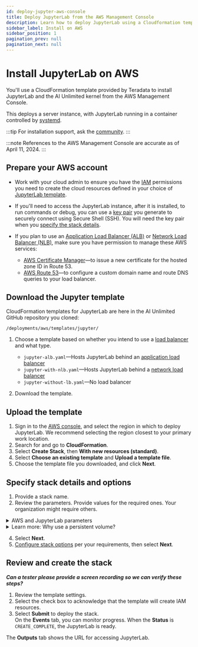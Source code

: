 ```yaml
---
id: deploy-jupyter-aws-console
title: Deploy JupyterLab from the AWS Management Console
description: Learn how to deploy JupyterLab using a Cloudformation template.
sidebar_label: Install on AWS
sidebar_position: 1
pagination_prev: null
pagination_next: null
---
```


# Install JupyterLab on AWS

You'll use a CloudFormation template provided by Teradata to install JupyterLab and the AI Unlimited kernel from the AWS Management Console. 

This deploys a server instance, with JupyterLab running in a container controlled by [systemd](/docs/glossary.md#glo-systemd).

:::tip
For installation support, ask the [community](https://support.teradata.com/community?id=community_forum&sys_id=b0aba91597c329d0e6d2bd8c1253affa).
:::

:::note
References to the AWS Management Console are accurate as of April 11, 2024.
:::

## Prepare your AWS account

- Work with your cloud admin to ensure you have the [IAM](https://aws.amazon.com/iam/) permissions you need to create the cloud resources defined in your choice of [JupyterLab template](https://github.com/Teradata/ai-unlimited/tree/develop/deployments/aws/templates/jupyter).

- If you'll need to access the JupyterLab instance, after it is installed, to run commands or debug, you can use a [key pair](https://docs.aws.amazon.com/AWSEC2/latest/UserGuide/ec2-key-pairs.html) you generate to securely connect using Secure Shell (SSH). You will need the key pair when you [specify the stack details](#jup-aws-parms).
  
- If you plan to use an [Application Load Balancer (ALB)](https://docs.aws.amazon.com/elasticloadbalancing/latest/application/application-load-balancer-getting-started.html) or [Network Load Balancer (NLB)](https://docs.aws.amazon.com/elasticloadbalancing/latest/network/network-load-balancer-getting-started.html), make sure you have permission to manage these AWS services:
	- [AWS Certificate Manager](https://docs.aws.amazon.com/acm/)&mdash;to issue a new certificate for the hosted zone ID in Route 53.
	- [AWS Route 53](https://docs.aws.amazon.com/Route53/latest/DeveloperGuide/Welcome.html)&mdash;to configure a custom domain name and route DNS queries to your load balancer.



## Download the Jupyter template

CloudFormation templates for JupyterLab are here in the AI Unlimited GitHub repository you cloned:

`/deployments/aws/templates/jupyter/`

1. Choose a template based on whether you intend to use a [load balancer](/docs/glossary.md#glo-load-balancer) and what type.

    - `jupyter-alb.yaml`&mdash;Hosts JupyterLab behind an [application load balancer](/docs/glossary.md#glo-application-load-balancer)
    - `jupyter-with-nlb.yaml`&mdash;Hosts JupyterLab behind a [network load balancer](/docs/glossary.md#glo-network-load-balancer)
    - `jupyter-without-lb.yaml`&mdash;No load balancer

2. Download the template.


## Upload the template	
		
1. Sign in to the [AWS console](https://aws.amazon.com), and select the region in which to deploy JupyterLab. 
   We recommend selecting the region closest to your primary work location.
3. Search for and go to **CloudFormation**.
4. Select **Create Stack**, then **With new resources (standard)**.
5. Select **Choose an existing template** and **Upload a template file**.
6. Choose the template file you downloaded, and click **Next**.


<a id="jup-aws-parms"></a>
## Specify stack details and options

1. Provide a stack name.
2. Review the parameters. Provide values for the required ones. Your organization might require others.

<details>

<summary>AWS and JupyterLab parameters</summary>
| Parameter | Description | Notes 
|---------|-------------|-----------|
| InstanceType | The EC2 instance type that you want to use for the service. | Required with default<br/>Default: t3.small<br/>We recommend using the default instance type to save costs. |
| RootVolumeSize | The size of the root disk you want to attach to the instance, in GB. | Required with default<br/>Default: 8<br/>Supports values between 8 and 1000. |
| TerminationProtection | Enable instance termination protection. | Required with default<br/>Default: false |
|IamRole | Specifies whether CloudFormation should create a new IAM role or use an existing one. | Required with default<br/>Default: New<br/>Supported options are: New or Existing |
|IamRoleName | The name of the IAM role to assign to the instance, either an existing IAM role or a  newly created IAM role. | Optional with default<br/>Default:  ai-unlimited-iam-role<br/>If naming a new IAM role, CloudFormation requires the CAPABILITY_NAMED_IAM capability. Leave this blank to use an autogenerated name. |
|IamPermissions<br/>Boundary | The ARN of the IAM permissions boundary to associate with the IAM role assigned to the instance.| Optional<br/>Default: NA|
|AvailabilityZone | The availability zone to which you want to deploy the instance. | Required<br/>Default: NA<br/>The value must match the subnet, the zone of any pre-existing volumes, and the instance type must be available in the selected zone. |
|LoadBalancing		|Specifies whether the instance is accessed via an NLB. | Required with default<br/>Default: NetworkLoadBalancer<br/>Supported options are: NetworkLoadBalancer or None |
|LoadBalancerScheme	| If a load balancer is used, this field specifies whether the instance is accessible from the Internet or only from within the VPC. | Optional with default<br/>Default: Internet-facing<br/>The DNS name of an Internet-facing load balancer is publicly resolvable to the public IP addresses of the nodes. Therefore, Internet-facing load balancers can route requests from clients over the Internet. The nodes of an internal load balancer have only private IP addresses. The DNS name of an internal load balancer is publicly resolvable to the personal IP addresses of the nodes. Therefore, internal load balancers can route requests from clients with access to the VPC for the load balancer.|
|Private	|Specifies whether the service is deployed in a private network without public IPs.| Required<br/>Default: false|
|Session	|Specifies whether you can use the AWS Session Manager to access the instance.| Required<br/>Default: false |
|Vpc		|The network to which you want to deploy the instance.|Required<br/>Default: NA|
|Subnet	|The subnetwork to which you want to deploy the instance. |Required<br/>Default: NA<br/>The subnet must reside in the selected availability zone.|
|KeyName		|The public/private key pair which allows you to connect securely to your instance after it launches. When you create an AWS account, this is the key pair you create in your preferred region.| Optional<br/>Default: NA<br/>Leave this field blank if you do not want to include the SSH keys.|
|AccessCIDR	|The CIDR IP address range that is permitted to access the instance.| Optional<br/>Default: NA<br/>We recommend setting this value to a trusted IP range. Define at least one of AccessCIDR, PrefixList, or SecurityGroup to allow inbound traffic unless you create custom security group ingress rules.|
|PrefixList			| The prefix list that you can use to communicate with the instance. It is a collection of CIDR blocks that define a set of IP address ranges that require the same policy enforcement. | Optional<br/>Default: NA<br/>Define at least one of AccessCIDR, PrefixList, or SecurityGroup to allow inbound traffic unless you create custom security group ingress rules.|
|SecurityGroup	|The virtual firewall that controls inbound and outbound traffic to the instance.| Optional<br/>Default: NA<br/>Implemented as a set of rules that specify which protocols, ports, and IP addresses or CIDR blocks are allowed to access the instance. Define at least one of AccessCIDR, PrefixList, or SecurityGroup to allow inbound traffic unless you create custom security group ingress rules.|
|UsePersistentVolume| Specifies whether you want to use a persistent volume to store data. See *Learn more: Why use a persistent volume?* below the parameters section. |Optional with default<br/>Default: None<br/>Supported options are: new persistent volume, an existing one, or none, depending on your use case.|
|PersistentVolumeSize	|The size of the persistent volume that you can attach to the instance, in GB.|Required with default<br/>Default: 20<br/>Supports values between 8 and 1000|
|ExistingPersistent<br/>VolumeId		|The ID of the existing persistent volume that you can attach to the instance.| Required if UsePersistentVolume is set to Existing<br/>Default: NA<br/>The persistent volume must be in the same availability zone as the AI Unlimited instance.|
|PersistentVolume<br/>DeletionPolicy		|The persistent volume behavior when you delete the CloudFormation deployment.| Required with default<br/>Default:  Retain<br/>Supported options are: Delete, Retain, RetainExceptOnCreate, and Snapshot.|
|LatestAmiId	|The ID of the image that points to the latest version of AMI. This value is used for the SSM lookup.|Required with default<br/>Default: NA<br/>This deployment uses the latest ami-amazon-linux-latest/amzn2-ami-hvm-x86_64-gp2 image available.<br/>IMPORTANT: Changing this value may break the stack.|
| JupyterHttpPort | The port to access the JupyterLab service UI. | Required with default<br/>Default: 8888|
| JupyterVersion | The version of JupyterLab you want to deploy. | Required with default<br/>Default: latest<br/>The value is a container version tag, for example, latest. |
| JupyterToken | The token or password used to access JupyterLab from the UI. | Required<br/>Default: NA<br/>The token must begin with a letter and contain only alphanumeric characters. The allowed pattern is ^[a-zA-Z][a-zA-Z0-9-]*. |
</details>

<details>

<summary>Learn more: Why use a persistent volume?</summary>

The JupyterLab instance runs in a container and saves its configuration data in a database in the root volume of the instance. This data persists if you shut down, restart, or snapshot and relaunch the instance. 

But a persistent volume stores data for a containerized application beyond the lifetime of the container, pod, or node in which it runs. 

#### Without a persistent volume

If the container, pod, or node crashes or terminiates, you lose the JupyterLab configuration data. You can deploy a new JupyterLab instance, but not to the same state as the one that was lost.

#### With a persistent volume

If the container, pod, or node crashes or terminates, and the JupyterLab configuration data is stored in a persistent volume, you can deploy a new JupyterLab instance that has the same configuration as the one that was lost.

#### Example

1. Deploy JupyterLab, and include these parameters:
   - `UsePersistentVolume`: **New**
   - `PersistentVolumeDeletionPolicy`: **Retain**
3. After you create the stack, on the **Outputs** tab, note the `volume-id`.
4. Use JupyterLab.
5. If the JupyterLab instance is lost, deploy JupyterLab again, and include these parameters:
   - `UsePersistentVolume`: **New**
   - `PersistentVolumeDeletionPolicy`: **Retain** 
   - `ExistingPersistentVolumeId`: the value you noted in step 2
   
 The new JupyterLab instance has the same configuration as the one that was lost.

</details>

4. Select **Next**.
5. [Configure stack options](https://docs.aws.amazon.com/AWSCloudFormation/latest/UserGuide/cfn-console-add-tags.html) per your requirements, then select **Next**. 


## Review and create the stack

***Can a tester please provide a screen recording so we can verify these steps?***

1. Review the template settings. 
2. Select the check box to acknowledge that the template will create IAM resources. 
3. Select **Submit** to deploy the stack.<br />
On the **Events** tab, you can monitor progress. When the **Status** is `CREATE_COMPLETE`, the JupyterLab is ready. 

The **Outputs** tab shows the URL for accessing JupyterLab.



